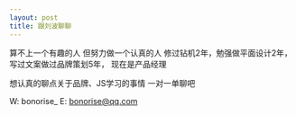 ```yaml
---
layout: post
title: 跟刘波聊聊
---
```

<head>
     <meta name="google-adsense-account" content="ca-pub-1467729400140451">
     <script async src="https://pagead2.googlesyndication.com/pagead/js/adsbygoogle.js?client=ca-pub-1467729400140451"
          crossorigin="anonymous"></script>
</head>

算不上一个有趣的人
但努力做一个认真的人
修过钻机2年，勉强做平面设计2年，写过文案做过品牌策划5年，
现在是产品经理

想认真的聊点关于品牌、JS学习的事情
一对一单聊吧

W: bonorise_
E: bonorise@qq.com